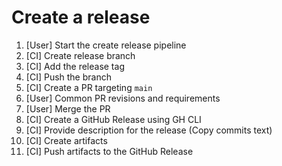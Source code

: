 # Create a release

1. [User] Start the create release pipeline
2. [CI] Create release branch
3. [CI] Add the release tag
4. [CI] Push the branch
5. [CI] Create a PR targeting `main`
6. [User] Common PR revisions and requirements
7. [User] Merge the PR
8. [CI] Create a GitHub Release using GH CLI
9. [CI] Provide description for the release (Copy commits text)
10. [CI] Create artifacts
11. [CI] Push artifacts to the GitHub Release